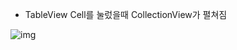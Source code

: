 
- TableView Cell를 눌렀을때 CollectionView가 펼쳐짐</br>

![img](https://github.com/JangJaeHyung1/TableViewInCollectionView/assets/37135479/0d53c14d-b633-4a92-9ec9-08ef4c930de5)
